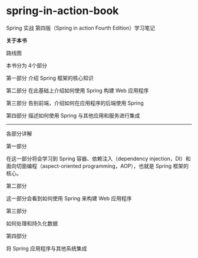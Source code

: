 # spring-in-action-book
Spring 实战 第四版（Spring in action Fourth Edition）学习笔记

**关于本书**

路线图

本书分为 4个部分

第一部分 介绍 Spring 框架的核心知识

第二部分 在此基础上介绍如何使用 Spring 构建 Web 应用程序

第三部分 告别前端，介绍如何在应用程序的后端使用 Spring

第四部分 描述如何使用 Spring 与其他应用和服务进行集成


---

各部分详解

第一部分

在这一部分将会学习到 Spring 容器、依赖注入（dependency injection，DI）和面向切面编程（aspect-oriented programming，AOP），也就是 Spring 框架的核心。

第二部分

这一部分会看到如何使用 Spring 来构建 Web 应用程序

第三部分 

如何处理和持久化数据

第四部分

将 Spring 应用程序与其他系统集成
